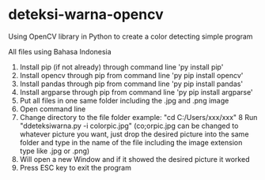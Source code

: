 # deteksi-warna-opencv

Using OpenCV library in Python to create a color detecting simple program

All files using Bahasa Indonesia

1. Install pip (if not already) through command line 'py install pip'
2. Install opencv through pip from command line 'py pip install opencv'
3. Install pandas through pip from command line 'py pip install pandas'
4. Install argparse through pip from command line 'py pip install argparse'
5. Put all files in one same folder including the .jpg and .png image
6. Open command line
7. Change directory to the file folder example: "cd C:/Users/xxx/xxx"
8 Run "ddeteksiwarna.py -i colorpic.jpg" (co;orpic.jpg can be changed to whatever picture you want, just drop the desired picture into the same folder and type in the name of the file including the image extension type like .jpg or .png)
9. Will open a new Window and if it showed the desired picture it worked
10. Press ESC key to exit the program
